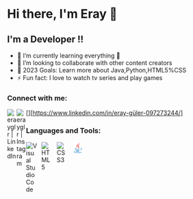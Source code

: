 # Hi there, I'm Eray 👋 

## I'm a Developer !!

- 🌱 I’m currently learning everything 🤣
- 👯 I’m looking to collaborate with other content creators
- 🥅 2023 Goals: Learn more about Java,Python,HTML5%CSS
- ⚡ Fun fact: I love to watch tv series and play games

### Connect with me:

[<img align="left" alt="erayglr | LinkedIn" width="22px" src="https://cdn.jsdelivr.net/npm/simple-icons@v3/icons/linkedin.svg" />][https://www.linkedin.com/in/eray-güler-097273244/]
[<img align="left" alt="erayglr | Instagram" width="22px" src="https://cdn.jsdelivr.net/npm/simple-icons@v3/icons/instagram.svg" />][instagram]

### Languages and Tools:

<img align="left" alt="Visual Studio Code" width="26px" src="https://cdn.jsdelivr.net/gh/devicons/devicon/icons/vscode/vscode-original.svg" style="padding-right:10px;" />
<img align="left" alt="HTML5" width="26px" src="https://cdn.jsdelivr.net/gh/devicons/devicon/icons/html5/html5-original.svg" style="padding-right:10px;" />
<img align="left" alt="CSS3" width="26px" src="https://cdn.jsdelivr.net/gh/devicons/devicon/icons/css3/css3-original.svg" style="padding-right:10px;" />
<img align="left" alt=JAVA" width="26px" src="https://raw.githubusercontent.com/devicons/devicon/1119b9f84c0290e0f0b38982099a2bd027a48bf1/icons/java/java-original.svg" style="padding-right:10px;" />


<br />
<br />

[instagram]: https://instagram.com/_eray____
[linkedin]: https://www.linkedin.com/in/eray-güler-097273244/